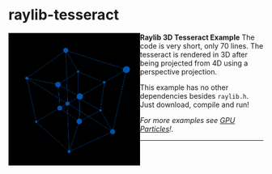 # raylib-tesseract

<img align="left" style="width:260px" src="https://github.com/arceryz/raylib-tesseract/blob/master/demo.gif" width="288px">

**Raylib 3D Tesseract Example**
The code is very short, only 70 lines. The tesseract is rendered in 3D after being projected from 4D using a perspective projection.

This example has no other dependencies besides `raylib.h`. Just download, compile and run!

*For more examples see [GPU Particles](https://github.com/arceryz/raylib-tesseract)!.*

---